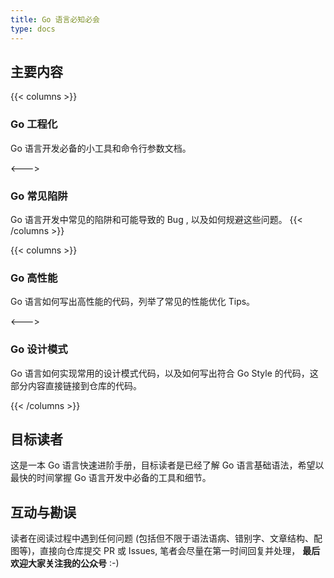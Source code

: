 ```yaml
---
title: Go 语言必知必会
type: docs
---
```


## 主要内容

{{< columns >}}

### Go 工程化

Go 语言开发必备的小工具和命令行参数文档。

<--->

### Go 常见陷阱

Go 语言开发中常见的陷阱和可能导致的 Bug , 以及如何规避这些问题。
{{< /columns >}}


{{< columns >}}

### Go 高性能

Go 语言如何写出高性能的代码，列举了常见的性能优化 Tips。

<--->

### Go 设计模式

Go 语言如何实现常用的设计模式代码，以及如何写出符合 Go Style 的代码，这部分内容直接链接到仓库的代码。

{{< /columns >}}

## 目标读者

这是一本 Go 语言快速进阶手册，目标读者是已经了解 Go 语言基础语法，希望以最快的时间掌握 Go 语言开发中必备的工具和细节。

## 互动与勘误

读者在阅读过程中遇到任何问题 (包括但不限于语法语病、错别字、文章结构、配图等)，直接向仓库提交 PR 或 Issues, 笔者会尽量在第一时间回复并处理，
**最后欢迎大家关注我的公众号** :-)
